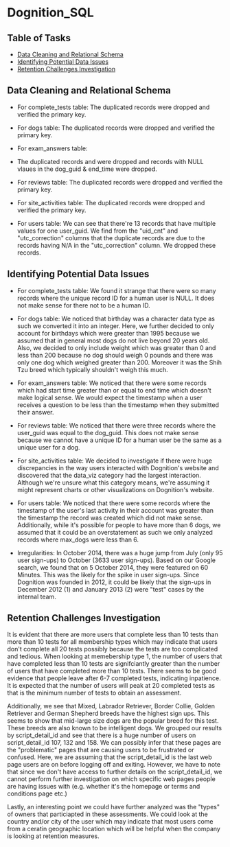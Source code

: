 # Dognition_SQL

## Table of Tasks
* [Data Cleaning and Relational Schema](#Data_Cleaning_and_Relational_Schema)
* [Identifying Potential Data Issues](#Identifying_Potential_Data_Issues )
* [Retention Challenges Investigation](#Retention_Challenges_Investigation)

## Data Cleaning and Relational Schema

* For complete_tests table:
The duplicated records were dropped and verified the primary key.

* For dogs table:
The duplicated records were dropped and verified the primary key.

* For exam_answers table:
* The duplicated records and were dropped and records with NULL vlaues in the dog_guid & end_time were dropped.

* For reviews table:
The duplicated records were dropped and verified the primary key.

* For site_activities table:
The duplicated records were dropped and verified the primary key.

* For users table:
We can see that there're 13 records that have multiple values for one user_guid. We find from the "uid_cnt" and "utc_correction" columns that the duplicate records are due to the records having N/A in the "utc_correction" column. We dropped these records.


## Identifying Potential Data Issues

* For complete_tests table:
We found it strange that there were so many records where the unique record ID for a human user is NULL. It does not make sense for there not to be a human ID.

* For dogs table:
We noticed that birthday was a character data type as such we converted it into an integer. Here, we further decided to only account for birthdays which were greater than 1995 because we assumed that in general most dogs do not live beyond 20 years old. Also, we decided to only include weight which was greater than 0 and less than 200 because no dog should weigh 0 pounds and there was only one dog which weighed greater than 200. Moreover it was the Shih Tzu breed which typically shouldn't weigh this much.

* For exam_answers table:
We noticed that there were some records which had start time greater than or equal to end time which doesn't make logical sense. We would expect the timestamp when a user receives a question to be less than the timestamp when they submitted their answer.

* For reviews table:
We noticed that there were three records where the user_guid was equal to the dog_guid. This does not make sense because we cannot have a unique ID for a human user be the same as a unique user for a dog.

* For site_activities table:
We decided to investigate if there were huge discrepancies in the way users interacted with Dognition's website and discovered that the data_viz category had the largest interaction. Although we're unsure what this category means, we're assuming it might represent charts or other visualizations on Dognition's website.

* For users table:
We noticed that there were some records where the timestamp of the user's last activity in their account was greater than the timestamp the record was created which did not make sense. Additionally, while it's possible for people to have more than 6 dogs, we assumed that it could be an overstatement as such we only analyzed records where max_dogs were less than 6.

* Irregularities:
In October 2014, there was a huge jump from July (only 95 user sign-ups) to October (3633 user sign-ups). Based on our Google search, we found that on 5 October 2014, they were featured on 60 Minutes. This was the likely for the spike in user sign-ups.
Since Dognition was founded in 2012, it could be likely that the sign-ups in December 2012 (1) and January 2013 (2) were "test" cases by the internal team.


## Retention Challenges Investigation
It is evident that there are more users that complete less than 10 tests than more than 10 tests for all membership types which may indicate that users don't complete all 20 tests possibly because the tests are too complicated and tedious. When looking at memebership type 1, the number of users that have completed less than 10 tests are signifciantly greater than the number of users that have completed more than 10 tests. There seems to be good evidence that people leave after 6-7 completed tests, indicating inpatience. It is expected that the number of users will peak at 20 completed tests as that is the minimum number of tests to obtain an assessment.


Additionally, we see that Mixed, Labrador Retriever, Border Collie, Golden Retriever and German Shepherd breeds have the highest sign ups. This seems to show that mid-large size dogs are the popular breed for this test. These breeds are also known to be intelligent dogs.
We grouped our results by script_detail_id and see that there is a huge number of users on script_detail_id 107, 132 and 158. We can possibly infer that these pages are the "problematic" pages that are causing users to be frustrated or confused. Here, we are assuming that the script_detail_id is the last web page users are on before logging off and exiting. However, we have to note that since we don't have access to further details on the script_detail_id, we cannot perform further investigation on which specific web pages people are having issues with (e.g. whether it's the homepage or terms and conditions page etc.)


Lastly, an interesting point we could have further analyzed was the "types" of owners that particiapted in these assessments. We could look at the country and/or city of the user which may indicate that most users come from a ceratin geographic location which will be helpful when the company is looking at retention measures.

